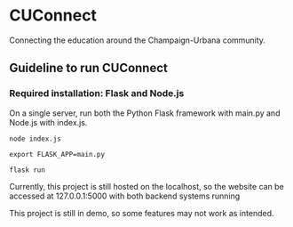# CUConnect

Connecting the education around the Champaign-Urbana community.

## Guideline to run CUConnect

### Required installation: Flask and Node.js

On a single server, run both the Python Flask framework with main.py and Node.js with index.js.

`node index.js`

`export FLASK_APP=main.py`

`flask run`

Currently, this project is still hosted on the localhost, so the website can be accessed at 127.0.0.1:5000 with both backend systems running

This project is still in demo, so some features may not work as intended.
